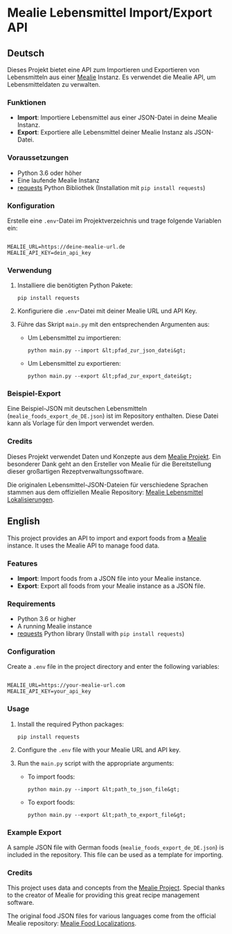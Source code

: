 # Mealie Lebensmittel Import/Export API

## Deutsch

Dieses Projekt bietet eine API zum Importieren und Exportieren von Lebensmitteln aus einer [Mealie](https://mealie.io/) Instanz. Es verwendet die Mealie API, um Lebensmitteldaten zu verwalten.

### Funktionen

-   **Import**: Importiere Lebensmittel aus einer JSON-Datei in deine Mealie Instanz.
-   **Export**: Exportiere alle Lebensmittel deiner Mealie Instanz als JSON-Datei.

### Voraussetzungen

-   Python 3.6 oder höher
-   Eine laufende Mealie Instanz
-   [requests](https://pypi.org/project/requests/) Python Bibliothek (Installation mit `pip install requests`)

### Konfiguration

Erstelle eine `.env`-Datei im Projektverzeichnis und trage folgende Variablen ein:

```

MEALIE_URL=https://deine-mealie-url.de
MEALIE_API_KEY=dein_api_key

```

### Verwendung

1.  Installiere die benötigten Python Pakete:

    ```
    pip install requests
    ```

2.  Konfiguriere die `.env`-Datei mit deiner Mealie URL und API Key.
3.  Führe das Skript `main.py` mit den entsprechenden Argumenten aus:

    -   Um Lebensmittel zu importieren:

        ```
        python main.py --import &lt;pfad_zur_json_datei&gt;
        ```

    -   Um Lebensmittel zu exportieren:

        ```
        python main.py --export &lt;pfad_zur_export_datei&gt;
        ```

### Beispiel-Export

Eine Beispiel-JSON mit deutschen Lebensmitteln (`mealie_foods_export_de_DE.json`) ist im Repository enthalten. Diese Datei kann als Vorlage für den Import verwendet werden.

### Credits

Dieses Projekt verwendet Daten und Konzepte aus dem [Mealie Projekt](https://mealie.io/). Ein besonderer Dank geht an den Ersteller von Mealie für die Bereitstellung dieser großartigen Rezeptverwaltungssoftware.

Die originalen Lebensmittel-JSON-Dateien für verschiedene Sprachen stammen aus dem offiziellen Mealie Repository: [Mealie Lebensmittel Lokalisierungen](https://github.com/mealie-recipes/mealie/tree/mealie-next/mealie/repos/seed/resources/foods/locales).

## English

This project provides an API to import and export foods from a [Mealie](https://mealie.io/) instance. It uses the Mealie API to manage food data.

### Features

-   **Import**: Import foods from a JSON file into your Mealie instance.
-   **Export**: Export all foods from your Mealie instance as a JSON file.

### Requirements

-   Python 3.6 or higher
-   A running Mealie instance
-   [requests](https://pypi.org/project/requests/) Python library (Install with `pip install requests`)

### Configuration

Create a `.env` file in the project directory and enter the following variables:

```

MEALIE_URL=https://your-mealie-url.com
MEALIE_API_KEY=your_api_key

```

### Usage

1.  Install the required Python packages:

    ```
    pip install requests
    ```

2.  Configure the `.env` file with your Mealie URL and API key.
3.  Run the `main.py` script with the appropriate arguments:

    -   To import foods:

        ```
        python main.py --import &lt;path_to_json_file&gt;
        ```

    -   To export foods:

        ```
        python main.py --export &lt;path_to_export_file&gt;
        ```

### Example Export

A sample JSON file with German foods (`mealie_foods_export_de_DE.json`) is included in the repository. This file can be used as a template for importing.

### Credits

This project uses data and concepts from the [Mealie Project](https://mealie.io/). Special thanks to the creator of Mealie for providing this great recipe management software.

The original food JSON files for various languages come from the official Mealie repository: [Mealie Food Localizations](https://github.com/mealie-recipes/mealie/tree/mealie-next/mealie/repos/seed/resources/foods/locales).